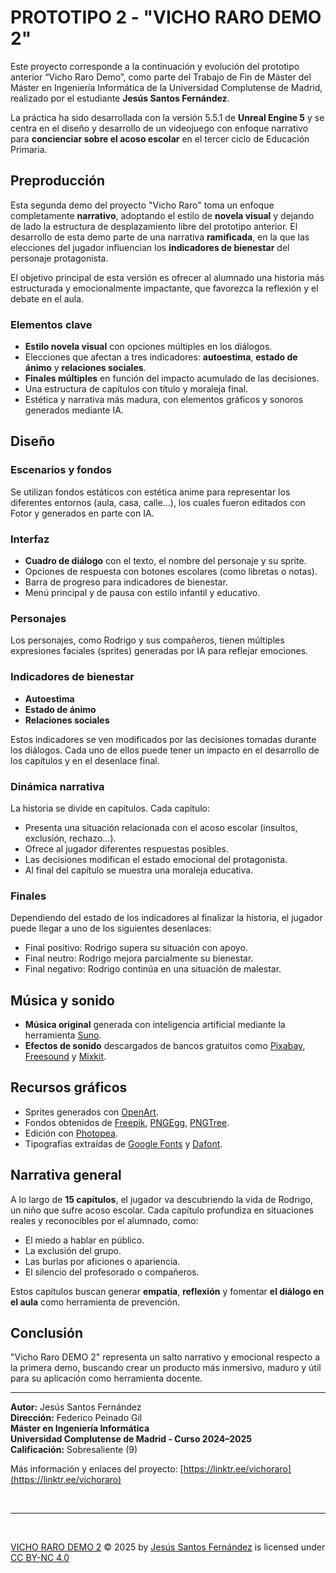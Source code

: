 # PROTOTIPO 2 - "VICHO RARO DEMO 2"

Este proyecto corresponde a la continuación y evolución del prototipo anterior “Vicho Raro Demo”, como parte del Trabajo de Fin de Máster del Máster en Ingeniería Informática de la Universidad Complutense de Madrid, realizado por el estudiante **Jesús Santos Fernández**.

La práctica ha sido desarrollada con la versión 5.5.1 de **Unreal Engine 5** y se centra en el diseño y desarrollo de un videojuego con enfoque narrativo para **concienciar sobre el acoso escolar** en el tercer ciclo de Educación Primaria.

## Preproducción

Esta segunda demo del proyecto "Vicho Raro" toma un enfoque completamente **narrativo**, adoptando el estilo de **novela visual** y dejando de lado la estructura de desplazamiento libre del prototipo anterior. El desarrollo de esta demo parte de una narrativa **ramificada**, en la que las elecciones del jugador influencian los **indicadores de bienestar** del personaje protagonista.

El objetivo principal de esta versión es ofrecer al alumnado una historia más estructurada y emocionalmente impactante, que favorezca la reflexión y el debate en el aula.

### Elementos clave

- **Estilo novela visual** con opciones múltiples en los diálogos.
- Elecciones que afectan a tres indicadores: **autoestima**, **estado de ánimo** y **relaciones sociales**.
- **Finales múltiples** en función del impacto acumulado de las decisiones.
- Una estructura de capítulos con título y moraleja final.
- Estética y narrativa más madura, con elementos gráficos y sonoros generados mediante IA.

## Diseño

### Escenarios y fondos

Se utilizan fondos estáticos con estética anime para representar los diferentes entornos (aula, casa, calle...), los cuales fueron editados con Fotor y generados en parte con IA.

### Interfaz

- **Cuadro de diálogo** con el texto, el nombre del personaje y su sprite.
- Opciones de respuesta con botones escolares (como libretas o notas).
- Barra de progreso para indicadores de bienestar.
- Menú principal y de pausa con estilo infantil y educativo.

### Personajes

Los personajes, como Rodrigo y sus compañeros, tienen múltiples expresiones faciales (sprites) generadas por IA para reflejar emociones.

### Indicadores de bienestar

- **Autoestima**
- **Estado de ánimo**
- **Relaciones sociales**

Estos indicadores se ven modificados por las decisiones tomadas durante los diálogos. Cada uno de ellos puede tener un impacto en el desarrollo de los capítulos y en el desenlace final.

### Dinámica narrativa

La historia se divide en capítulos. Cada capítulo:

- Presenta una situación relacionada con el acoso escolar (insultos, exclusión, rechazo…).
- Ofrece al jugador diferentes respuestas posibles.
- Las decisiones modifican el estado emocional del protagonista.
- Al final del capítulo se muestra una moraleja educativa.

### Finales

Dependiendo del estado de los indicadores al finalizar la historia, el jugador puede llegar a uno de los siguientes desenlaces:

- Final positivo: Rodrigo supera su situación con apoyo.
- Final neutro: Rodrigo mejora parcialmente su bienestar.
- Final negativo: Rodrigo continúa en una situación de malestar.

## Música y sonido

- **Música original** generada con inteligencia artificial mediante la herramienta [Suno](https://suno.com).
- **Efectos de sonido** descargados de bancos gratuitos como [Pixabay](https://pixabay.com/sound-effects/), [Freesound](https://freesound.org/) y [Mixkit](https://mixkit.co/free-sound-effects/).

## Recursos gráficos

- Sprites generados con [OpenArt](https://openart.ai).
- Fondos obtenidos de [Freepik](https://www.freepik.es/), [PNGEgg](https://www.pngegg.com/), [PNGTree](https://es.pngtree.com/).
- Edición con [Photopea](https://photopea.com).
- Tipografías extraídas de [Google Fonts](https://fonts.google.com) y [Dafont](https://www.dafont.com/es/).

## Narrativa general

A lo largo de **15 capítulos**, el jugador va descubriendo la vida de Rodrigo, un niño que sufre acoso escolar. Cada capítulo profundiza en situaciones reales y reconocibles por el alumnado, como:

- El miedo a hablar en público.
- La exclusión del grupo.
- Las burlas por aficiones o apariencia.
- El silencio del profesorado o compañeros.

Estos capítulos buscan generar **empatía**, **reflexión** y fomentar **el diálogo en el aula** como herramienta de prevención.

## Conclusión

"Vicho Raro DEMO 2" representa un salto narrativo y emocional respecto a la primera demo, buscando crear un producto más inmersivo, maduro y útil para su aplicación como herramienta docente.

---

**Autor:** Jesús Santos Fernández  
**Dirección:** Federico Peinado Gil  
**Máster en Ingeniería Informática**  
**Universidad Complutense de Madrid - Curso 2024–2025**  
**Calificación:** Sobresaliente (9)

Más información y enlaces del proyecto: [https://linktr.ee/vichoraro](https://linktr.ee/vichoraro)

<div>
  <br>
  <hr>
  <br>
</div>

<p>
<a href="https://github.com/JSantosFdez/Vicho-Raro-DEMO-2">VICHO RARO DEMO 2</a> © 2025 by <a href="https://www.linkedin.com/in/jesus-santos-fernandez-73b624257/">Jesús Santos Fernández</a> is licensed under <a href="https://creativecommons.org/licenses/by-nc/4.0/">CC BY-NC 4.0</a><img src="https://mirrors.creativecommons.org/presskit/icons/cc.svg" alt="" style="max-width: 1em;max-height:1em;margin-left: .2em;"><img src="https://mirrors.creativecommons.org/presskit/icons/by.svg" alt="" style="max-width: 1em;max-height:1em;margin-left: .2em;"><img src="https://mirrors.creativecommons.org/presskit/icons/nc.svg" alt="" style="max-width: 1em;max-height:1em;margin-left: .2em;">
